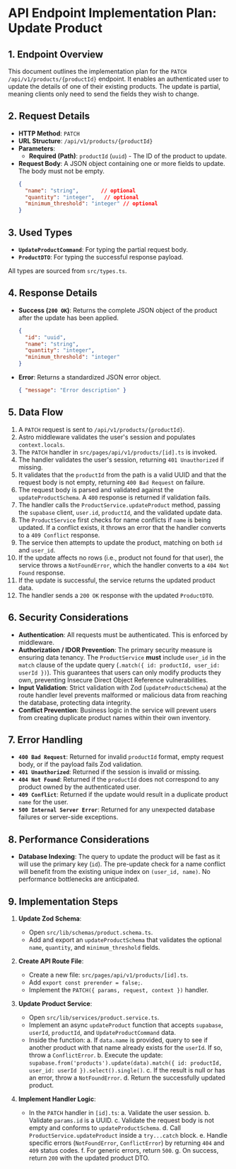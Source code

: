 # API Endpoint Implementation Plan: Update Product

## 1. Endpoint Overview
This document outlines the implementation plan for the `PATCH /api/v1/products/{productId}` endpoint. It enables an authenticated user to update the details of one of their existing products. The update is partial, meaning clients only need to send the fields they wish to change.

## 2. Request Details
-   **HTTP Method**: `PATCH`
-   **URL Structure**: `/api/v1/products/{productId}`
-   **Parameters**:
    -   **Required (Path)**: `productId` (`uuid`) - The ID of the product to update.
-   **Request Body**:
    A JSON object containing one or more fields to update. The body must not be empty.
    ```json
    {
      "name": "string",       // optional
      "quantity": "integer",   // optional
      "minimum_threshold": "integer" // optional
    }
    ```

## 3. Used Types
-   **`UpdateProductCommand`**: For typing the partial request body.
-   **`ProductDTO`**: For typing the successful response payload.

All types are sourced from `src/types.ts`.

## 4. Response Details
-   **Success (`200 OK`)**:
    Returns the complete JSON object of the product after the update has been applied.
    ```json
    {
      "id": "uuid",
      "name": "string",
      "quantity": "integer",
      "minimum_threshold": "integer"
    }
    ```
-   **Error**:
    Returns a standardized JSON error object.
    ```json
    { "message": "Error description" }
    ```

## 5. Data Flow
1.  A `PATCH` request is sent to `/api/v1/products/{productId}`.
2.  Astro middleware validates the user's session and populates `context.locals`.
3.  The `PATCH` handler in `src/pages/api/v1/products/[id].ts` is invoked.
4.  The handler validates the user's session, returning `401 Unauthorized` if missing.
5.  It validates that the `productId` from the path is a valid UUID and that the request body is not empty, returning `400 Bad Request` on failure.
6.  The request body is parsed and validated against the `updateProductSchema`. A `400` response is returned if validation fails.
7.  The handler calls the `ProductService.updateProduct` method, passing the `supabase` client, `user.id`, `productId`, and the validated update data.
8.  The `ProductService` first checks for name conflicts if `name` is being updated. If a conflict exists, it throws an error that the handler converts to a `409 Conflict` response.
9.  The service then attempts to update the product, matching on both `id` and `user_id`.
10. If the update affects no rows (i.e., product not found for that user), the service throws a `NotFoundError`, which the handler converts to a `404 Not Found` response.
11. If the update is successful, the service returns the updated product data.
12. The handler sends a `200 OK` response with the updated `ProductDTO`.

## 6. Security Considerations
-   **Authentication**: All requests must be authenticated. This is enforced by middleware.
-   **Authorization / IDOR Prevention**: The primary security measure is ensuring data tenancy. The `ProductService` **must** include `user_id` in the `match` clause of the update query (`.match({ id: productId, user_id: userId })`). This guarantees that users can only modify products they own, preventing Insecure Direct Object Reference vulnerabilities.
-   **Input Validation**: Strict validation with Zod (`updateProductSchema`) at the route handler level prevents malformed or malicious data from reaching the database, protecting data integrity.
-   **Conflict Prevention**: Business logic in the service will prevent users from creating duplicate product names within their own inventory.

## 7. Error Handling
-   **`400 Bad Request`**: Returned for invalid `productId` format, empty request body, or if the payload fails Zod validation.
-   **`401 Unauthorized`**: Returned if the session is invalid or missing.
-   **`404 Not Found`**: Returned if the `productId` does not correspond to any product owned by the authenticated user.
-   **`409 Conflict`**: Returned if the update would result in a duplicate product `name` for the user.
-   **`500 Internal Server Error`**: Returned for any unexpected database failures or server-side exceptions.

## 8. Performance Considerations
-   **Database Indexing**: The query to update the product will be fast as it will use the primary key (`id`). The pre-update check for a name conflict will benefit from the existing unique index on `(user_id, name)`. No performance bottlenecks are anticipated.

## 9. Implementation Steps
1.  **Update Zod Schema**:
    -   Open `src/lib/schemas/product.schema.ts`.
    -   Add and export an `updateProductSchema` that validates the optional `name`, `quantity`, and `minimum_threshold` fields.

2.  **Create API Route File**:
    -   Create a new file: `src/pages/api/v1/products/[id].ts`.
    -   Add `export const prerender = false;`.
    -   Implement the `PATCH({ params, request, context })` handler.

3.  **Update Product Service**:
    -   Open `src/lib/services/product.service.ts`.
    -   Implement an async `updateProduct` function that accepts `supabase`, `userId`, `productId`, and `UpdateProductCommand` data.
    -   Inside the function:
        a. If `data.name` is provided, query to see if another product with that name already exists for the `userId`. If so, throw a `ConflictError`.
        b. Execute the update: `supabase.from('products').update(data).match({ id: productId, user_id: userId }).select().single()`.
        c. If the result is null or has an error, throw a `NotFoundError`.
        d. Return the successfully updated product.

4.  **Implement Handler Logic**:
    -   In the `PATCH` handler in `[id].ts`:
        a. Validate the user session.
        b. Validate `params.id` is a UUID.
        c. Validate the request body is not empty and conforms to `updateProductSchema`.
        d. Call `ProductService.updateProduct` inside a `try...catch` block.
        e. Handle specific errors (`NotFoundError`, `ConflictError`) by returning `404` and `409` status codes.
        f. For generic errors, return `500`.
        g. On success, return `200` with the updated product DTO.
